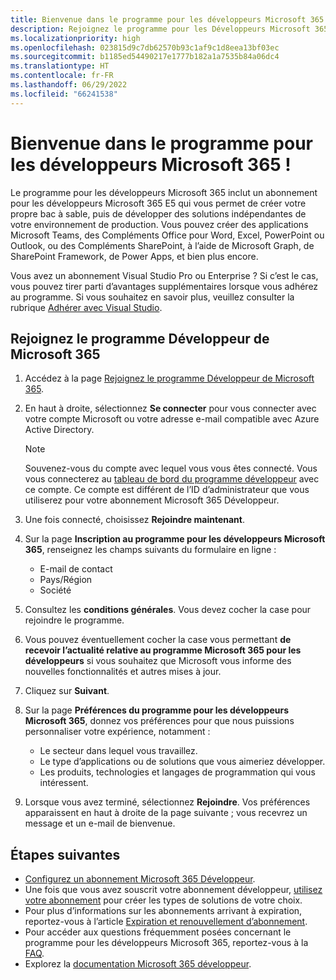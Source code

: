 ```yaml
---
title: Bienvenue dans le programme pour les développeurs Microsoft 365 !
description: Rejoignez le programme pour les Développeurs Microsoft 365 pour développer des solutions Microsoft 365 indépendamment de votre environnement de production.
ms.localizationpriority: high
ms.openlocfilehash: 023815d9c7db62570b93c1af9c1d8eea13bf03ec
ms.sourcegitcommit: b1185ed54490217e1777b182a1a7535b84a06dc4
ms.translationtype: HT
ms.contentlocale: fr-FR
ms.lasthandoff: 06/29/2022
ms.locfileid: "66241538"
---
```

# <a name="welcome-to-the-microsoft-365-developer-program"></a>Bienvenue dans le programme pour les développeurs Microsoft 365 !

Le programme pour les développeurs Microsoft 365 inclut un abonnement pour les développeurs Microsoft 365 E5 qui vous permet de créer votre propre bac à sable, puis de développer des solutions indépendantes de votre environnement de production. Vous pouvez créer des applications Microsoft Teams, des Compléments Office pour Word, Excel, PowerPoint ou Outlook, ou des Compléments SharePoint, à l’aide de Microsoft Graph, de SharePoint Framework, de Power Apps, et bien plus encore.

Vous avez un abonnement Visual Studio Pro ou Enterprise ? Si c’est le cas, vous pouvez tirer parti d’avantages supplémentaires lorsque vous adhérez au programme. Si vous souhaitez en savoir plus, veuillez consulter la rubrique [Adhérer avec Visual Studio](join-with-visual-studio.md).

## <a name="join-the-microsoft-365-developer-program"></a>Rejoignez le programme Développeur de Microsoft 365

1. Accédez à la page [Rejoignez le programme Développeur de Microsoft 365](https://developer.microsoft.com/en-us/microsoft-365/dev-program). 

2. En haut à droite, sélectionnez **Se connecter** pour vous connecter avec votre compte Microsoft ou votre adresse e-mail compatible avec Azure Active Directory.

    > [!NOTE]
    > Souvenez-vous du compte avec lequel vous vous êtes connecté. Vous vous connecterez au [tableau de bord du programme développeur](https://developer.microsoft.com/office/profile) avec ce compte. Ce compte est différent de l’ID d’administrateur que vous utiliserez pour votre abonnement Microsoft 365 Développeur.

3. Une fois connecté, choisissez **Rejoindre maintenant**.

4. Sur la page **Inscription au programme pour les développeurs Microsoft 365**, renseignez les champs suivants du formulaire en ligne :

    - E-mail de contact
    - Pays/Région
    - Société

5. Consultez les **conditions générales**. Vous devez cocher la case pour rejoindre le programme.

6. Vous pouvez éventuellement cocher la case vous permettant **de recevoir l’actualité relative au programme Microsoft 365 pour les développeurs** si vous souhaitez que Microsoft vous informe des nouvelles fonctionnalités et autres mises à jour. 

7. Cliquez sur **Suivant**.

8. Sur la page **Préférences du programme pour les développeurs Microsoft 365**, donnez vos préférences pour que nous puissions personnaliser votre expérience, notamment :

    - Le secteur dans lequel vous travaillez.
    - Le type d’applications ou de solutions que vous aimeriez développer.
    - Les produits, technologies et langages de programmation qui vous intéressent.

9. Lorsque vous avez terminé, sélectionnez **Rejoindre**. Vos préférences apparaissent en haut à droite de la page suivante ; vous recevrez un message et un e-mail de bienvenue.



## <a name="next-steps"></a>Étapes suivantes

- [Configurez un abonnement Microsoft 365 Développeur](microsoft-365-developer-program-get-started.md). 
- Une fois que vous avez souscrit votre abonnement développeur, [utilisez votre abonnement](build-microsoft-365-solutions.md) pour créer les types de solutions de votre choix.
- Pour plus d’informations sur les abonnements arrivant à expiration, reportez-vous à l’article [Expiration et renouvellement d’abonnement](subscription-expiration-and-renewal.md).
- Pour accéder aux questions fréquemment posées concernant le programme pour les développeurs Microsoft 365, reportez-vous à la [FAQ](microsoft-365-developer-program-faq.yml).
- Explorez la [documentation Microsoft 365 développeur](/microsoft-365/developer).


